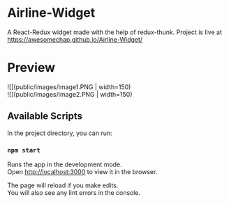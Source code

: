 # Airline-Widget
A React-Redux widget made with the help of redux-thunk.
Project is live at https://awesomechap.github.io/Airline-Widget/

# Preview

![](public/images/image1.PNG | width=150)   
![](public/images/image2.PNG | width=150)   

## Available Scripts

In the project directory, you can run:

### `npm start`

Runs the app in the development mode.<br>
Open [http://localhost:3000](http://localhost:3000) to view it in the browser.

The page will reload if you make edits.<br>
You will also see any lint errors in the console.
